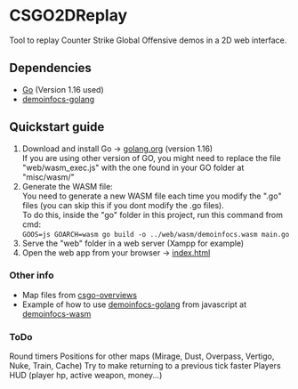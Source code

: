 # CSGO2DReplay
Tool to replay Counter Strike Global Offensive demos in a 2D web interface.

## Dependencies
- [Go](https://golang.org/dl/) (Version 1.16 used)
- [demoinfocs-golang](https://github.com/markus-wa/demoinfocs-golang)

## Quickstart guide
1. Download and install Go -> [golang.org](https://golang.org/dl/) (version 1.16)  
If you are using other version of GO, you might need to replace the file "web/wasm_exec.js" with the one found in your GO folder at "misc/wasm/"
2. Generate the WASM file:  
You need to generate a new WASM file each time you modify the ".go" files (you can skip this if you dont modify the .go files).  
To do this, inside the "go" folder in this project, run this command from cmd:   
`GOOS=js GOARCH=wasm go build -o ../web/wasm/demoinfocs.wasm main.go`
3. Serve the "web" folder in a web server (Xampp for example)
4. Open the web app from your browser -> [index.html](http://localhost/CSGO2DReplay/web/index.html)

### Other info
- Map files from [csgo-overviews](https://github.com/zoidbergwill/csgo-overviews)
- Example of how to use [demoinfocs-golang](https://github.com/markus-wa/demoinfocs-golang) from javascript at [demoinfocs-wasm](https://github.com/markus-wa/demoinfocs-wasm)

### ToDo
Round timers
Positions for other maps (Mirage, Dust, Overpass, Vertigo, Nuke, Train, Cache)
Try to make returning to a previous tick faster
Players HUD (player hp, active weapon, money...)
